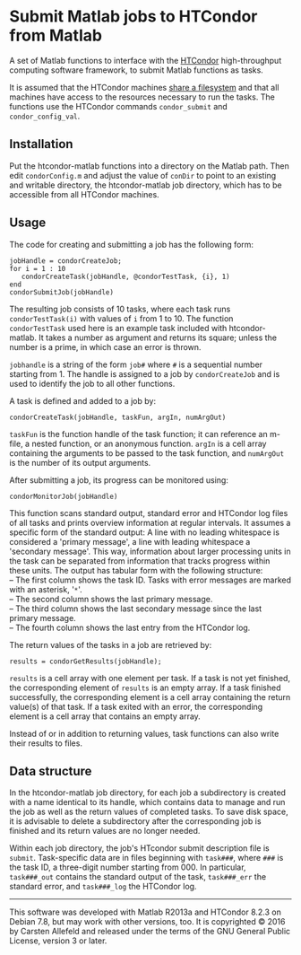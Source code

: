 # Submit Matlab jobs to HTCondor from Matlab

A set of Matlab functions to interface with the
[HTCondor](http://research.cs.wisc.edu/htcondor/) high-throughput computing
software framework, to submit Matlab functions as tasks.

It is assumed that the HTCondor machines [share a filesystem](http://research.cs.wisc.edu/htcondor/manual/v8.2.3/2_5Submitting_Job.html#SECTION00353000000000000000) and that all machines have access to the resources necessary to run the tasks. The functions use the HTCondor commands `condor_submit` and `condor_config_val`.

## Installation

Put the htcondor-matlab functions into a directory on the Matlab path. Then edit `condorConfig.m` and adjust the value of `conDir` to point to an existing and writable directory, the htcondor-matlab job directory, which has to be accessible from all HTCondor machines.

## Usage

The code for creating and submitting a job has the following form:

    jobHandle = condorCreateJob;
    for i = 1 : 10
       condorCreateTask(jobHandle, @condorTestTask, {i}, 1)
    end
    condorSubmitJob(jobHandle)

The resulting job consists of 10 tasks, where each task runs `condorTestTask(i)` with values of `i` from 1 to 10. The function `condorTestTask` used here is an example task included with htcondor-matlab. It takes a number as argument and returns its square; unless the number is a prime, in which case an error is thrown.

`jobhandle` is a string of the form `job#` where `#` is a sequential number starting from 1. The handle is assigned to a job by `condorCreateJob` and is used to identify the job to all other functions.

A task is defined and added to a job by:

    condorCreateTask(jobHandle, taskFun, argIn, numArgOut)

`taskFun` is the function handle of the task function; it can reference an m-file, a nested function, or an anonymous function. `argIn` is a cell array containing the arguments to be passed to the task function, and `numArgOut` is the number of its output arguments.

After submitting a job, its progress can be monitored using:

    condorMonitorJob(jobHandle)

This function scans standard output, standard error and HTCondor log files of all tasks and prints overview information at regular intervals. It assumes a specific form of the standard output: A line with no leading whitespace is considered a 'primary message', a line with leading whitespace a 'secondary message'. This way, information about larger processing units in the task can be separated from information that tracks progress within these units. The output has tabular form with the following structure:  
– The first column shows the task ID. Tasks with error messages are marked with an asterisk, '`*`'.  
– The second column shows the last primary message.  
– The third column shows the last secondary message since the last primary message.  
– The fourth column shows the last entry from the HTCondor log.

The return values of the tasks in a job are retrieved by:

    results = condorGetResults(jobHandle);

`results` is a cell array with one element per task. If a task is not yet finished, the corresponding element of `results` is an empty array. If a task finished successfully, the corresponding element is a cell array containing the return value(s) of that task. If a task exited with an error, the corresponding element is a cell array that contains an empty array.

Instead of or in addition to returning values, task functions can also write their results to files.

## Data structure

In the htcondor-matlab job directory, for each job a subdirectory is created with a name identical to its handle, which contains data to manage and run the job as well as the return values of completed tasks. To save disk space, it is advisable to delete a subdirectory after the corresponding job is finished and its return values are no longer needed.

Within each job directory, the job's HTcondor submit description file is `submit`. Task-specific data are in files beginning with `task###`, where `###` is the task ID, a three-digit number starting from 000. In particular, `task###_out` contains the standard output of the task, `task###_err` the standard error, and `task###_log` the HTCondor log.

***

This software was developed with Matlab R2013a and HTCondor 8.2.3 on Debian 7.8, but may work with other versions, too.
It is copyrighted © 2016 by Carsten Allefeld and released under the terms of the
GNU General Public License, version 3 or later.
